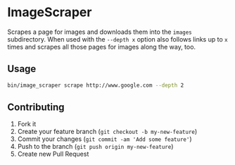# ImageScraper

Scrapes a page for images and downloads them into the `images` subdirectory.
When used with the `--depth x` option also follows links up to `x` times
and scrapes all those pages for images along the way, too.


## Usage

```bash
bin/image_scraper scrape http://www.google.com --depth 2
```

## Contributing

1. Fork it
2. Create your feature branch (`git checkout -b my-new-feature`)
3. Commit your changes (`git commit -am 'Add some feature'`)
4. Push to the branch (`git push origin my-new-feature`)
5. Create new Pull Request
